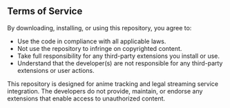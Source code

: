 ## Terms of Service

By downloading, installing, or using this repository, you agree to:
- Use the code in compliance with all applicable laws.
- Not use the repository to infringe on copyrighted content.
- Take full responsibility for any third-party extensions you install or use.
- Understand that the developer(s) are not responsible for any third-party extensions or user actions.

This repository is designed for anime tracking and legal streaming service integration. The developers do not provide, maintain, or endorse any extensions that enable access to unauthorized content.
